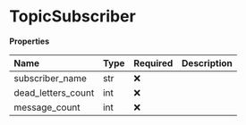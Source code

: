 # TopicSubscriber

**Properties**

| Name               | Type | Required | Description |
| :----------------- | :--- | :------- | :---------- |
| subscriber_name    | str  | ❌       |             |
| dead_letters_count | int  | ❌       |             |
| message_count      | int  | ❌       |             |

